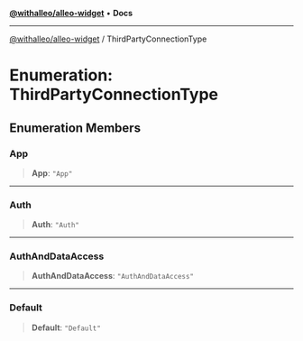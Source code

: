 [**@withalleo/alleo-widget**](../README.md) • **Docs**

***

[@withalleo/alleo-widget](../globals.md) / ThirdPartyConnectionType

# Enumeration: ThirdPartyConnectionType

## Enumeration Members

### App

> **App**: `"App"`

***

### Auth

> **Auth**: `"Auth"`

***

### AuthAndDataAccess

> **AuthAndDataAccess**: `"AuthAndDataAccess"`

***

### Default

> **Default**: `"Default"`
